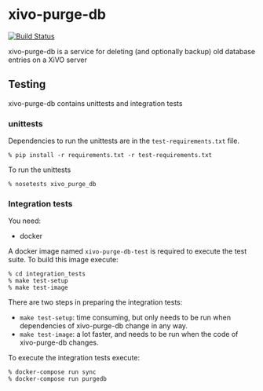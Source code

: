 xivo-purge-db
=============
[![Build Status](https://travis-ci.org/xivo-pbx/xivo-purge-db.png?branch=master)](https://travis-ci.org/xivo-pbx/xivo-purge-db)

xivo-purge-db is a service for deleting (and optionally backup) old database entries on a XiVO server

## Testing

xivo-purge-db contains unittests and integration tests

### unittests

Dependencies to run the unittests are in the `test-requirements.txt` file.

    % pip install -r requirements.txt -r test-requirements.txt

To run the unittests

    % nosetests xivo_purge_db

### Integration tests

You need:

- docker

A docker image named `xivo-purge-db-test` is required to execute the test suite.
To build this image execute:

    % cd integration_tests
    % make test-setup
    % make test-image

There are two steps in preparing the integration tests:

- `make test-setup`: time consuming, but only needs to be run when
  dependencies of xivo-purge-db change in any way.
- `make test-image`: a lot faster, and needs to be run when the code of
  xivo-purge-db changes.

To execute the integration tests execute:

    % docker-compose run sync
    % docker-compose run purgedb

